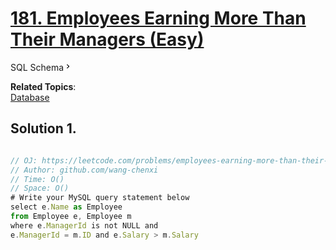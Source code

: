 # [181. Employees Earning More Than Their Managers (Easy)](https://leetcode.com/problems/employees-earning-more-than-their-managers/)

<a class="sql-schema-link__3cEg">SQL Schema<svg viewBox="0 0 24 24" width="1em" height="1em" class="icon__1Md2"><path fill-rule="evenodd" d="M10 6L8.59 7.41 13.17 12l-4.58 4.59L10 18l6-6z"></path></svg></a>

**Related Topics**:  
[Database](https://leetcode.com/tag/database/)

## Solution 1.

```js

// OJ: https://leetcode.com/problems/employees-earning-more-than-their-managers/
// Author: github.com/wang-chenxi
// Time: O()
// Space: O()
# Write your MySQL query statement below
select e.Name as Employee
from Employee e, Employee m
where e.ManagerId is not NULL and
e.ManagerId = m.ID and e.Salary > m.Salary

```
